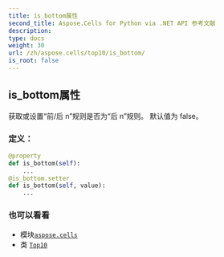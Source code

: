 ```yaml
---
title: is_bottom属性
second_title: Aspose.Cells for Python via .NET API 参考文献
description:
type: docs
weight: 30
url: /zh/aspose.cells/top10/is_bottom/
is_root: false
---
```

## is_bottom属性

获取或设置“前/后 n”规则是否为“后 n”规则。
默认值为 false。
### 定义：
```python
@property
def is_bottom(self):
    ...
@is_bottom.setter
def is_bottom(self, value):
    ...
```

### 也可以看看
* 模块[`aspose.cells`](../../)
* 类 [`Top10`](/cells/python-net/zh/aspose.cells/top10)
